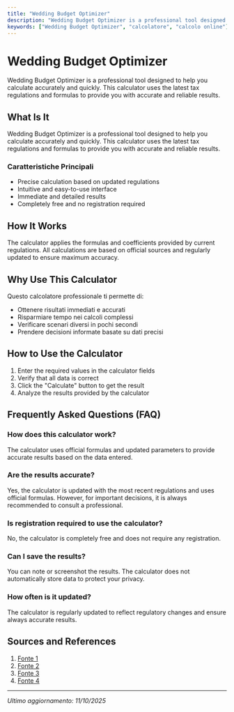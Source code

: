 ```yaml
---
title: "Wedding Budget Optimizer"
description: "Wedding Budget Optimizer is a professional tool designed to help you calculate accurately and quickly. This calculator uses the latest tax regulations and formulas to provide you with accurate and reliable results."
keywords: ["Wedding Budget Optimizer", "calcolatore", "calcolo online"]
---
```


# Wedding Budget Optimizer

Wedding Budget Optimizer is a professional tool designed to help you calculate accurately and quickly. This calculator uses the latest tax regulations and formulas to provide you with accurate and reliable results.

## What Is It

Wedding Budget Optimizer is a professional tool designed to help you calculate accurately and quickly. This calculator uses the latest tax regulations and formulas to provide you with accurate and reliable results.

### Caratteristiche Principali

- Precise calculation based on updated regulations
- Intuitive and easy-to-use interface
- Immediate and detailed results
- Completely free and no registration required

## How It Works

The calculator applies the formulas and coefficients provided by current regulations. All calculations are based on official sources and regularly updated to ensure maximum accuracy.

## Why Use This Calculator

Questo calcolatore professionale ti permette di:

- Ottenere risultati immediati e accurati
- Risparmiare tempo nei calcoli complessi
- Verificare scenari diversi in pochi secondi
- Prendere decisioni informate basate su dati precisi

## How to Use the Calculator

1. Enter the required values in the calculator fields
2. Verify that all data is correct
3. Click the "Calculate" button to get the result
4. Analyze the results provided by the calculator

## Frequently Asked Questions (FAQ)

### How does this calculator work?

The calculator uses official formulas and updated parameters to provide accurate results based on the data entered.

### Are the results accurate?

Yes, the calculator is updated with the most recent regulations and uses official formulas. However, for important decisions, it is always recommended to consult a professional.

### Is registration required to use the calculator?

No, the calculator is completely free and does not require any registration.

### Can I save the results?

You can note or screenshot the results. The calculator does not automatically store data to protect your privacy.

### How often is it updated?

The calculator is regularly updated to reflect regulatory changes and ensure always accurate results.

## Sources and References

1. [Fonte 1](https://www.nerdwallet.com/article/finance/wedding-budget-cost-calculator)
2. [Fonte 2](https://www.weddingwire.com/wedding-planning/wedding-budget.html)
3. [Fonte 3](https://wedding.report/index.cfm/action/wedding_cost.estimate_start/)
4. [Fonte 4](https://www.reddit.com/r/weddingplanning/comments/11a5r8v/i_made_a_supreme_wedding_planning_sheet_to_help/)

---

*Ultimo aggiornamento: 11/10/2025*

